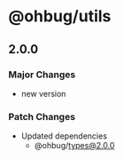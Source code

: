 # @ohbug/utils

## 2.0.0

### Major Changes

- new version

### Patch Changes

- Updated dependencies
  - @ohbug/types@2.0.0
